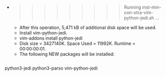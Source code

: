* >>>>>>>>> Running inst-min-con-xtra-vim-python-jedi.sh ...
  * After this operation, 5,471 kB of additional disk space will be used.
  * Install vim-python-jedi.
  * vim-addons install python-jedi
  * Disk size = 3427140K. Space Used = 11992K. Runtime = 00:00:00:01.
  * The following NEW packages will be installed:
  ```bash
python3-jedi python3-parso vim-python-jedi
  ```
